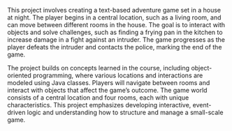 This project involves creating a text-based adventure game set in a house at night. The player begins in a central location, such as a living room, and can move between different rooms in the house. The goal is to interact with objects and solve challenges, such as finding a frying pan in the kitchen to increase damage in a fight against an intruder. The game progresses as the player defeats the intruder and contacts the police, marking the end of the game.

The project builds on concepts learned in the course, including object-oriented programming, where various locations and interactions are modeled using Java classes. Players will navigate between rooms and interact with objects that affect the game’s outcome. The game world consists of a central location and four rooms, each with unique characteristics. This project emphasizes developing interactive, event-driven logic and understanding how to structure and manage a small-scale game.
